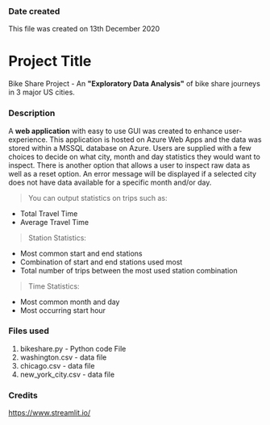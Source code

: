### Date created
This file was created on 13th December 2020

# Project Title
Bike Share Project - An **"Exploratory Data Analysis"** of bike share journeys in 3 major US cities.

### Description
A **web application** with easy to use GUI was created to enhance user-experience. This application is hosted on Azure Web Apps and the data was stored within a MSSQL database on Azure.
Users are supplied with a few choices to decide on what city, month and day statistics they would want to inspect. There is another option that allows a user to inspect raw data as well as a reset option. An error message will be displayed if a selected city does not have data available for a specific month and/or day.

> You can output statistics on trips such as:
* Total Travel Time
* Average Travel Time

> Station Statistics:
* Most common start and end stations
* Combination of start and end stations used most
* Total number of trips between the most used station combination

>Time Statistics:
* Most common month and day
* Most occurring start hour

### Files used
1. bikeshare.py - Python code File
2. washington.csv - data file
3. chicago.csv - data file
4. new_york_city.csv - data file

### Credits
https://www.streamlit.io/
